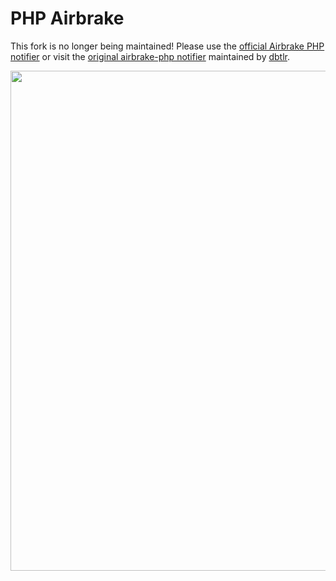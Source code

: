 PHP Airbrake
============

This fork is no longer being maintained!
Please use the [official Airbrake PHP notifier](https://github.com/airbrake/phpbrake/) or
visit the [original airbrake-php notifier](https://github.com/dbtlr/php-airbrake) maintained by [dbtlr](https://github.com/dbtlr).

<img src="http://f.cl.ly/items/0e2f2R2I0i081N2w3R0a/php.jpg" width=800px>
